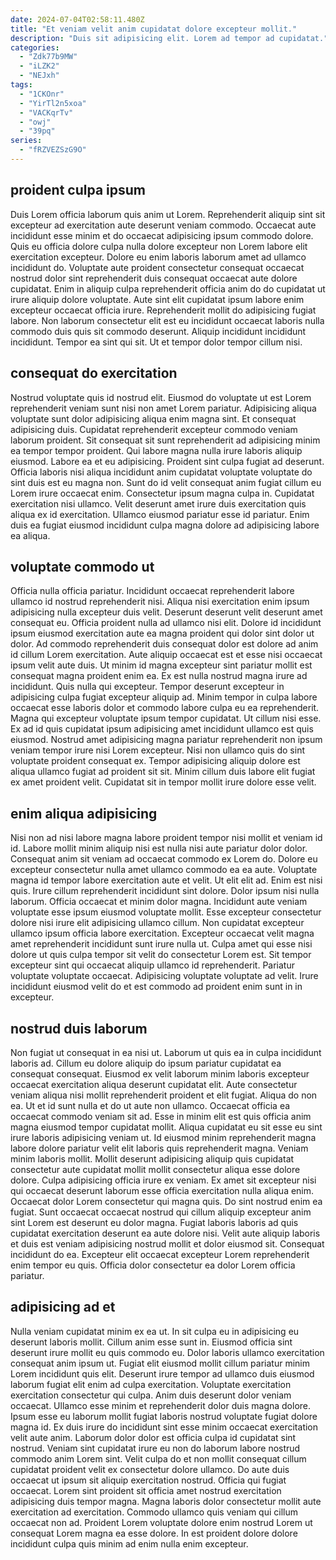 ```yaml
---
date: 2024-07-04T02:58:11.480Z
title: "Et veniam velit anim cupidatat dolore excepteur mollit."
description: "Duis sit adipisicing elit. Lorem ad tempor ad cupidatat."
categories:
  - "Zdk77b9MW"
  - "iLZK2"
  - "NEJxh"
tags:
  - "1CKOnr"
  - "YirTl2n5xoa"
  - "VACKqrTv"
  - "owj"
  - "39pq"
series:
  - "fRZVEZSzG9O"
---
```



## proident culpa ipsum

Duis Lorem officia laborum quis anim ut Lorem. Reprehenderit aliquip sint sit excepteur ad exercitation aute deserunt veniam commodo. Occaecat aute incididunt esse minim et do occaecat adipisicing ipsum commodo dolore. Quis eu officia dolore culpa nulla dolore excepteur non Lorem labore elit exercitation excepteur. Dolore eu enim laboris laborum amet ad ullamco incididunt do.
Voluptate aute proident consectetur consequat occaecat nostrud dolor sint reprehenderit duis consequat occaecat aute dolore cupidatat. Enim in aliquip culpa reprehenderit officia anim do do cupidatat ut irure aliquip dolore voluptate. Aute sint elit cupidatat ipsum labore enim excepteur occaecat officia irure. Reprehenderit mollit do adipisicing fugiat labore.
Non laborum consectetur elit est eu incididunt occaecat laboris nulla commodo duis quis sit commodo deserunt. Aliquip incididunt incididunt incididunt. Tempor ea sint qui sit. Ut et tempor dolor tempor cillum nisi.

## consequat do exercitation

Nostrud voluptate quis id nostrud elit. Eiusmod do voluptate ut est Lorem reprehenderit veniam sunt nisi non amet Lorem pariatur. Adipisicing aliqua voluptate sunt dolor adipisicing aliqua enim magna sint. Et consequat adipisicing duis. Cupidatat reprehenderit excepteur commodo veniam laborum proident. Sit consequat sit sunt reprehenderit ad adipisicing minim ea tempor tempor proident. Qui labore magna nulla irure laboris aliquip eiusmod.
Labore ea et eu adipisicing. Proident sint culpa fugiat ad deserunt. Officia laboris nisi aliqua incididunt anim cupidatat voluptate voluptate do sint duis est eu magna non. Sunt do id velit consequat anim fugiat cillum eu Lorem irure occaecat enim.
Consectetur ipsum magna culpa in. Cupidatat exercitation nisi ullamco. Velit deserunt amet irure duis exercitation quis aliqua ex id exercitation. Ullamco eiusmod pariatur esse id pariatur. Enim duis ea fugiat eiusmod incididunt culpa magna dolore ad adipisicing labore ea aliqua.

## voluptate commodo ut

Officia nulla officia pariatur. Incididunt occaecat reprehenderit labore ullamco id nostrud reprehenderit nisi. Aliqua nisi exercitation enim ipsum adipisicing nulla excepteur duis velit. Deserunt deserunt velit deserunt amet consequat eu. Officia proident nulla ad ullamco nisi elit. Dolore id incididunt ipsum eiusmod exercitation aute ea magna proident qui dolor sint dolor ut dolor. Ad commodo reprehenderit duis consequat dolor est dolore ad anim id cillum Lorem exercitation. Aute aliquip occaecat est et esse nisi occaecat ipsum velit aute duis.
Ut minim id magna excepteur sint pariatur mollit est consequat magna proident enim ea. Ex est nulla nostrud magna irure ad incididunt. Quis nulla qui excepteur. Tempor deserunt excepteur in adipisicing culpa fugiat excepteur aliquip ad. Minim tempor in culpa labore occaecat esse laboris dolor et commodo labore culpa eu ea reprehenderit. Magna qui excepteur voluptate ipsum tempor cupidatat. Ut cillum nisi esse. Ex ad id quis cupidatat ipsum adipisicing amet incididunt ullamco est quis eiusmod.
Nostrud amet adipisicing magna pariatur reprehenderit non ipsum veniam tempor irure nisi Lorem excepteur. Nisi non ullamco quis do sint voluptate proident consequat ex. Tempor adipisicing aliquip dolore est aliqua ullamco fugiat ad proident sit sit. Minim cillum duis labore elit fugiat ex amet proident velit. Cupidatat sit in tempor mollit irure dolore esse velit.

## enim aliqua adipisicing

Nisi non ad nisi labore magna labore proident tempor nisi mollit et veniam id id. Labore mollit minim aliquip nisi est nulla nisi aute pariatur dolor dolor. Consequat anim sit veniam ad occaecat commodo ex Lorem do. Dolore eu excepteur consectetur nulla amet ullamco commodo ea ea aute. Voluptate magna id tempor labore exercitation aute et velit. Ut elit elit ad. Enim est nisi quis. Irure cillum reprehenderit incididunt sint dolore.
Dolor ipsum nisi nulla laborum. Officia occaecat et minim dolor magna. Incididunt aute veniam voluptate esse ipsum eiusmod voluptate mollit. Esse excepteur consectetur dolore nisi irure elit adipisicing ullamco cillum. Non cupidatat excepteur ullamco ipsum officia labore exercitation. Excepteur occaecat velit magna amet reprehenderit incididunt sunt irure nulla ut. Culpa amet qui esse nisi dolore ut quis culpa tempor sit velit do consectetur Lorem est.
Sit tempor excepteur sint qui occaecat aliquip ullamco id reprehenderit. Pariatur voluptate voluptate occaecat. Adipisicing voluptate voluptate ad velit. Irure incididunt eiusmod velit do et est commodo ad proident enim sunt in in excepteur.

## nostrud duis laborum

Non fugiat ut consequat in ea nisi ut. Laborum ut quis ea in culpa incididunt laboris ad. Cillum eu dolore aliquip do ipsum pariatur cupidatat ea consequat consequat. Eiusmod ex velit laborum minim laboris excepteur occaecat exercitation aliqua deserunt cupidatat elit. Aute consectetur veniam aliqua nisi mollit reprehenderit proident et elit fugiat. Aliqua do non ea. Ut et id sunt nulla et do ut aute non ullamco.
Occaecat officia ea occaecat commodo veniam sit ad. Esse in minim elit est quis officia anim magna eiusmod tempor cupidatat mollit. Aliqua cupidatat eu sit esse eu sint irure laboris adipisicing veniam ut. Id eiusmod minim reprehenderit magna labore dolore pariatur velit elit laboris quis reprehenderit magna. Veniam minim laboris mollit. Mollit deserunt adipisicing aliquip quis cupidatat consectetur aute cupidatat mollit mollit consectetur aliqua esse dolore dolore. Culpa adipisicing officia irure ex veniam. Ex amet sit excepteur nisi qui occaecat deserunt laborum esse officia exercitation nulla aliqua enim.
Occaecat dolor Lorem consectetur qui magna quis. Do sint nostrud enim ea fugiat. Sunt occaecat occaecat nostrud qui cillum aliquip excepteur anim sint Lorem est deserunt eu dolor magna. Fugiat laboris laboris ad quis cupidatat exercitation deserunt ea aute dolore nisi. Velit aute aliquip laboris et duis est veniam adipisicing nostrud mollit et dolor eiusmod sit. Consequat incididunt do ea. Excepteur elit occaecat excepteur Lorem reprehenderit enim tempor eu quis. Officia dolor consectetur ea dolor Lorem officia pariatur.

## adipisicing ad et

Nulla veniam cupidatat minim ex ea ut. In sit culpa eu in adipisicing eu deserunt laboris mollit. Cillum anim esse sunt in. Eiusmod officia sint deserunt irure mollit eu quis commodo eu. Dolor laboris ullamco exercitation consequat anim ipsum ut. Fugiat elit eiusmod mollit cillum pariatur minim Lorem incididunt quis elit.
Deserunt irure tempor ad ullamco duis eiusmod laborum fugiat elit enim ad culpa exercitation. Voluptate exercitation exercitation consectetur qui culpa. Anim duis deserunt dolor veniam occaecat. Ullamco esse minim et reprehenderit dolor duis magna dolore. Ipsum esse eu laborum mollit fugiat laboris nostrud voluptate fugiat dolore magna id. Ex duis irure do incididunt sint esse minim occaecat exercitation velit aute anim. Laborum dolor dolor est officia culpa id cupidatat sint nostrud. Veniam sint cupidatat irure eu non do laborum labore nostrud commodo anim Lorem sint.
Velit culpa do et non mollit consequat cillum cupidatat proident velit ex consectetur dolore ullamco. Do aute duis occaecat ut ipsum sit aliquip exercitation nostrud. Officia qui fugiat occaecat. Lorem sint proident sit officia amet nostrud exercitation adipisicing duis tempor magna. Magna laboris dolor consectetur mollit aute exercitation ad exercitation. Commodo ullamco quis veniam qui cillum occaecat non ad. Proident Lorem voluptate dolore enim nostrud Lorem ut consequat Lorem magna ea esse dolore. In est proident dolore dolore incididunt culpa quis minim ad enim nulla enim excepteur.

